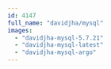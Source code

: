 ```yaml
---
id: 4147
full_name: "davidjha/mysql"
images: 
  - "davidjha-mysql-5.7.21"
  - "davidjha-mysql-latest"
  - "davidjha-mysql-argo"
---
```


